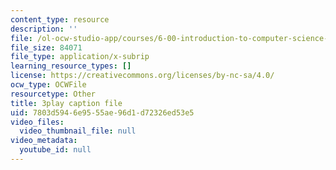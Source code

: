 ```yaml
---
content_type: resource
description: ''
file: /ol-ocw-studio-app/courses/6-00-introduction-to-computer-science-and-programming-fall-2008/7803d5946e9555ae96d1d72326ed53e5_SXR9CDof7qw.vtt
file_size: 84071
file_type: application/x-subrip
learning_resource_types: []
license: https://creativecommons.org/licenses/by-nc-sa/4.0/
ocw_type: OCWFile
resourcetype: Other
title: 3play caption file
uid: 7803d594-6e95-55ae-96d1-d72326ed53e5
video_files:
  video_thumbnail_file: null
video_metadata:
  youtube_id: null
---
```

